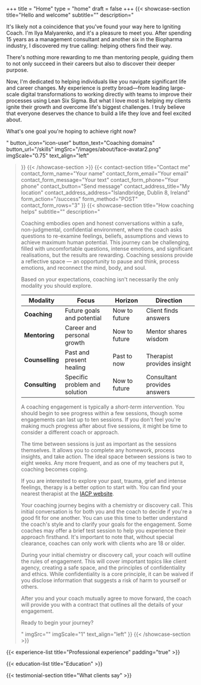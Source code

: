 +++
title =  "Home"
type = "home"
draft = false
+++
{{< showcase-section
    title="Hello and welcome"
    subtitle="<a name='bio'></a>"
    description="<p>It's likely not a coincidence that you've found your way here to Igniting Coach. I'm Ilya Malyarenko, and it's a pleasure to meet you. After spending 15 years as a management consultant and another six in the Biopharma industry, I discovered my true calling: helping others find their way.<p>There's nothing more rewarding to me than mentoring people, guiding them to not only succeed in their careers but also to discover their deeper purpose.</p><p>Now, I'm dedicated to helping individuals like you navigate significant life and career changes. My experience is pretty broad—from leading large-scale digital transformations to working directly with teams to improve their processes using Lean Six Sigma. But what I love most is helping my clients ignite their growth and overcome life's biggest challenges. I truly believe that everyone deserves the chance to build a life they love and feel excited about.</p><p>What's one goal you're hoping to achieve right now?</p>"
    button_icon="icon-user"
    button_text="Coaching domains"
    button_url="/skills"
    imgSrc="/images/about/face-avatar2.png"
    imgScale="0.75"
    text_align="left"
 >}}
{{< /showcase-section >}}
{{< contact-section
    title="Contact me" 
    contact_form_name="Your name"
    contact_form_email="Your email"
    contact_form_message="Your text"
    contact_form_phone="Your phone"
    contact_button="Send message"
    contact_address_title="My location"
    contact_address_address="Islandbridge, Dublin 8, Ireland"
    form_action="/success"
    form_method="POST"
    contact_form_rows="3"
>}}
{{< showcase-section
    title="How coaching helps"
    subtitle="<a name='method'></a>"
    description="<p>Coaching embodies open and honest conversations within a safe, non-judgmental, confidential environment, where the coach asks questions to re-examine feelings, beliefs, assumptions and views to achieve maximum human potential. This journey can be challenging, filled with uncomfortable questions, intense emotions, and significant realisations, but the results are rewarding. Coaching sessions provide a reflective space — an opportunity to pause and think, process emotions, and reconnect the mind, body, and soul.</p><p>Based on your expectations, coaching isn't necessarily the only modality you should explore.</p><small><table class='table table-striped table-hover'><thead><tr><th>Modality</th><th>Focus</th><th>Horizon</th><th>Direction</th></tr></thead><tbody><tr><td><strong>Coaching</strong></td><td>Future goals and potential</td><td>Now to future</td><td>Client finds answers</td></tr><tr><td><strong>Mentoring</strong></td><td>Career and personal growth</td><td>Now to future</td><td>Mentor shares wisdom</td></tr><tr><td><strong>Counselling</strong></td><td>Past and present healing</td><td>Past to now</td><td>Therapist provides insight</td></tr><tr><td><strong>Consulting</strong></td><td>Specific problem and solution</td><td>Now to future</td><td>Consultant provides answers</td></tr></tbody></table></small></p><p>A coaching engagement is typically a <em>short-term intervention</em>. You should begin to see progress within a few sessions, though some engagements can last up to ten sessions. If you don't feel you're making much progress after about five sessions, it might be time to consider a different coach or approach.</p><p>The time between sessions is just as important as the sessions themselves. It allows you to complete any homework, process insights, and take action. The ideal space between sessions is two to eight weeks. Any more frequent, and as one of my teachers put it, <quote>coaching becomes coping.</quote></p><p>If you are interested to explore your past, trauma, grief and intense feelings, therapy is a better option to start with. You can find your nearest therapist at the <a href='https://iacp.ie/therapists'>IACP website</a>.</p><p>Your coaching journey begins with a chemistry or discovery call. This initial conversation is for both you and the coach to decide if you're a good fit for one another. You can use this time to better understand the coach's style and to clarify your goals for the engagement. Some coaches may offer a brief test session to help you experience their approach firsthand. It's important to note that, without special clearance, coaches can only work with clients who are 18 or older.</p><p>During your initial chemistry or discovery call, your coach will outline the rules of engagement. This will cover important topics like client agency, creating a safe space, and the principles of confidentiality and ethics. While confidentiality is a core principle, it can be waived if you disclose information that suggests a risk of harm to yourself or others.</p><p>After you and your coach mutually agree to move forward, the coach will provide you with a contract that outlines all the details of your engagement.</p><p>Ready to begin your journey?</p>"
    imgSrc=""
    imgScale="1"
    text_align="left"
 >}}
{{< /showcase-section >}}


{{< experience-list
    title="Professional experience"
    padding="true" >}}

{{< education-list
    title="Education" >}}

{{< testimonial-section
    title="What clients say" >}}
